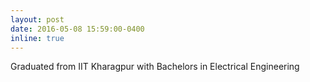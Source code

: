 ```yaml
---
layout: post
date: 2016-05-08 15:59:00-0400
inline: true
---
```


Graduated from IIT Kharagpur with Bachelors in Electrical Engineering
